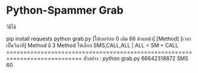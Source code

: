 # Python-Spammer Grab

วิธีใช้

pip install requests
python grab.py [ใส่เบอร์ลบ 0 เติม 66 ด้านหน้า] [Method] [เวลาเป็นวินาที]
Method มี 3 Method ให้เลือก SMS,CALL,ALL | ALL = SM + CALL ============================================================================ ตัวอย่าง : python grab.py 66642318872 SMS 60
